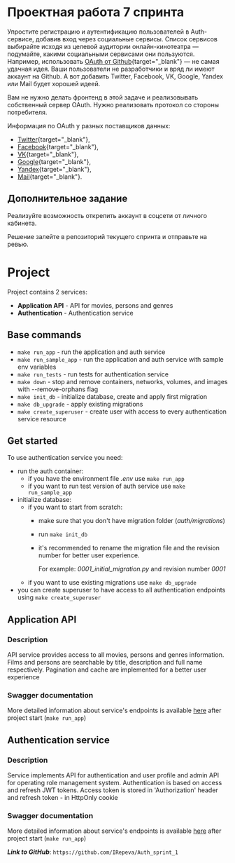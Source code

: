 # Проектная работа 7 спринта

Упростите регистрацию и аутентификацию пользователей в Auth-сервисе, добавив вход через социальные сервисы. Список сервисов выбирайте исходя из целевой аудитории онлайн-кинотеатра — подумайте, какими социальными сервисами они пользуются. Например, использовать [OAuth от Github](https://docs.github.com/en/free-pro-team@latest/developers/apps/authorizing-oauth-apps){target="_blank"} — не самая удачная идея. Ваши пользователи не разработчики и вряд ли имеют аккаунт на Github. А вот добавить Twitter, Facebook, VK, Google, Yandex или Mail будет хорошей идеей.

Вам не нужно делать фронтенд в этой задаче и реализовывать собственный сервер OAuth. Нужно реализовать протокол со стороны потребителя.

Информация по OAuth у разных поставщиков данных: 

- [Twitter](https://developer.twitter.com/en/docs/authentication/overview){target="_blank"},
- [Facebook](https://developers.facebook.com/docs/facebook-login/){target="_blank"},
- [VK](https://vk.com/dev/access_token){target="_blank"},
- [Google](https://developers.google.com/identity/protocols/oauth2){target="_blank"},
- [Yandex](https://yandex.ru/dev/oauth/?turbo=true){target="_blank"},
- [Mail](https://api.mail.ru/docs/guides/oauth/){target="_blank"}.

## Дополнительное задание

Реализуйте возможность открепить аккаунт в соцсети от личного кабинета. 

Решение залейте в репозиторий текущего спринта и отправьте на ревью.

















# Project

Project contains 2 services:
* **Application API** - API for movies, persons and genres
* **Authentication** - Authentication service 

## Base commands
 - `make run_app` - run the application and auth service
 - `make run_sample_app` - run the application and auth service with sample env variables
 - `make run_tests` - run tests for authentication service
 - `make down` - stop and remove containers, networks, volumes, and images with --remove-orphans flag
 - `make init_db` - initialize database, create and apply first migration
 - `make db_upgrade` - apply existing migrations
 - `make create_superuser` - create user with access to every authentication service resource

## Get started
To use authentication service you need:
 - run the auth container:
   - if you have the environment file *.env* use `make run_app`
   - if you want to run test version of auth service use `make run_sample_app`
 - initialize database:
   - if you want to start from scratch:
     - make sure that you don't have migration folder (*auth/migrations*)
     - run `make init_db`
     - it's recommended to rename the migration file and the revision number for better user experience. 
     
        For example: *0001_initial_migration.py* and revision number *0001*
   - if you want to use existing migrations use `make db_upgrade`
 - you can create superuser to have access to all authentication endpoints using `make create_superuser`

## Application API
### Description
API service provides access to all movies, persons and genres information.
Films and persons are searchable by title, description and full name respectively.
Pagination and cache are implemented for a better user experience

### Swagger documentation
More detailed information about service's endpoints is available 
[here](http://0.0.0.0:80/api/openapi) after project start (`make run_app`)


## Authentication service
### Description
Service implements API for authentication and user profile 
and admin API for operating role management system.
Authentication is based on access and refresh JWT tokens.
Access token is stored in 'Authorization' header and refresh token - in HttpOnly cookie

### Swagger documentation
More detailed information about service's endpoints is available 
[here](http://0.0.0.0:80/swagger/ui) after project start (`make run_app`)


**_Link to GitHub_**: `https://github.com/IRepeva/Auth_sprint_1`


